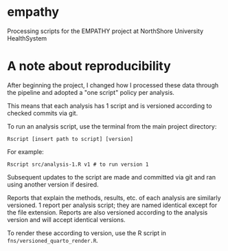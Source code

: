 # empathy
Processing scripts for the EMPATHY project at NorthShore University HealthSystem

# A note about reproducibility

After beginning the project, I changed how I processed these data through the pipeline and adopted a "one script" policy per analysis.

This means that each analysis has 1 script and is versioned according to checked commits via git.

To run an analysis script, use the terminal from the main project directory:
```
Rscript [insert path to script] [version]
```

For example:
```
Rscript src/analysis-1.R v1 # to run version 1
```

Subsequent updates to the script are made and committed via git and ran using another version if desired.

Reports that explain the methods, results, etc. of each analysis are similarly versioned. 1 report per analysis script; they are named identical except for the file extension. Reports are also versioned according to the analysis version and will accept identical versions.

To render these according to version, use the R script in `fns/versioned_quarto_render.R`.